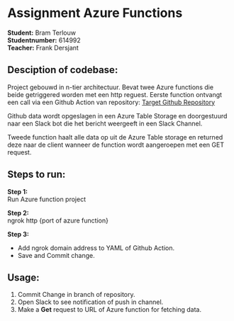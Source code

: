 # Assignment Azure Functions

**Student:**        Bram Terlouw    <br/>
**Studentnumber:**  614992          <br/>
**Teacher:**        Frank Dersjant

## Desciption of codebase:
Project gebouwd in n-tier architectuur. Bevat twee Azure functions die beide getriggered worden met een http reguest. Eerste function ontvangt een call via een Github Action van repository: [Target Github Repository](https://github.com/BramTerlouw/Github-Webhook)

Github data wordt opgeslagen in een Azure Table Storage en doorgestuurd naar een Slack bot die het bericht weergeeft in een Slack Channel.

Tweede function haalt alle data op uit de Azure Table storage en returned deze naar de client wanneer de function wordt aangeroepen met een GET request.

## Steps to run:

**Step 1:** <br/>
Run Azure function project

**Step 2:** <br/>
ngrok http {port of azure function}

**Step 3:** <br/>
- Add ngrok domain address to YAML of Github Action.
- Save and Commit change.

## Usage:
1. Commit Change in branch of repository.<br/>
2. Open Slack to see notification of push in channel.
3. Make a **Get** request to URL of Azure function for fetching data.
